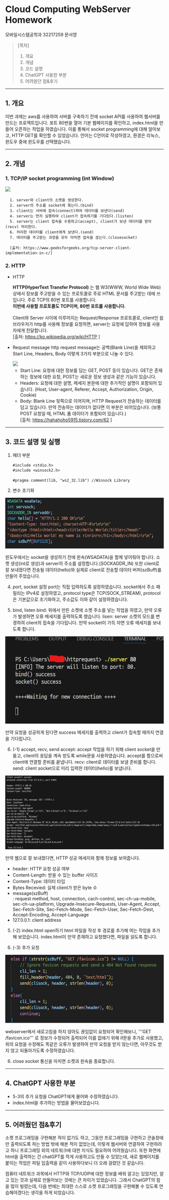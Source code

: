 # Cloud Computing WebServer Homework
모바일시스템공학과 32217259 문서영

> [목차]
> 1. 개요
> 2. 개념
> 3. 코드 설명
> 4. ChatGPT 사용한 부분
> 5. 어려웠던 점&후기
---

## 1. 개요
이번 과제는 aws를 사용하여 서버를 구축하기 전에 socket API를 사용하여 웹서버를 만드는 프로젝트입니다. 
포트 80번을 열어 기본 웹페이지를 확인하고, index.html을 만들어 오픈하는 작업을 하였습니다. 이를 통해서 socket programming에 대해 알아보고, HTTP GET를 확인할 수 있었습니다.
언어는 C언어로 작성하였고, 환경은 리눅스, 윈도우 중에 윈도우를 선택했습니다.

---
## 2. 개념
### 1. TCP/IP socket programming (int Window)    
<img src="https://media.geeksforgeeks.org/wp-content/uploads/Socket_server-1.png">

      1. server와 client의 소켓을 생성한다.
      2. server의 주소를 socket에 묶는다.(bind)
      3. client는 서버에 접속(connect)하여 데이터를 보낸다(send)
      4. server는 먼저 실행하여 client가 접속하기를 기다린다.(listen)
      5. server는 client 접속을 수용하고(accept), client가 보낸 데이터를 받아(recv) 처리한다.
      6. 처리한 데이터를 client에게 보낸다.(send)
      7. 데이터를 주고받는 과정을 모두 마치면 접속을 끊는다.(closesocket)
      
      [출처: https://www.geeksforgeeks.org/tcp-server-client-implementation-in-c/]

### 2. HTTP

- HTTP

  **HTTP(HyperText Transfer Protocol)** 는 웹  W3(WWW, World Wide Web) 상에서 정보를 주고받을 수 있는 프로토콜로 주로 HTML 문서를 주고받는 데에 쓰입니다.
  주로 TCP의 80번 포트를 사용합니다. <br>
  **이번에 사용할 프로토콜도 TCP이며, 80번 포트를 사용합니다.** <br><br>
  Client와 Server 사이에 이루어지는 Request/Response 프로토콜로, client인 윕 브라우저가 http를 사용해 정보를 요청하면, server는 요청에 답하여 정보를 사용자에게 전달합니다.
  <br> [출처: https://ko.wikipedia.org/wiki/HTTP ]

- Request message
http request message는 공백(Blank Line)을 제외하고 Start Line, Headers, Body 이렇게 3가지 부분으로 나눌 수 있다.

  <img src="https://img1.daumcdn.net/thumb/R1280x0/?scode=mtistory2&fname=https%3A%2F%2Fblog.kakaocdn.net%2Fdn%2FceqzRL%2FbtrFHEJFUZb%2FMeb7vQf0y3oeB0ZU7xV8eK%2Fimg.png">

    - Start Line: 요청에 대한 정보를 담는 GET, POST 등이 있습니다. GET은 존재하는 정보에 대한 요청, POST는 새로운 정보 생성과 같은 기능이 있습니다.
    - Headers: 요청에 대한 설명, 메세지 본문에 대한 추가적인 설명이 포함되어 있습니다. (Host, User-agent, Referer, Accept, Authorization, Origin, Cookie)
    - Body: Blank Line 뒷쪽으로 이어지며, HTTP Request가 전송하는 데이터를 담고 있습니다. 만약 전송하는 데이터가 없다면 이 부분은 비어있습니다. (보통 POST 요청일 때, HTML 폼 데이터가 포함되어 있습니다.)
     <br> [출처: https://hahahoho5915.tistory.com/62 ]

---
## 3. 코드 설명 및 실행
1. 헤더 부분
    ```
    #include <stdio.h>
    #include <winsock2.h>
    
    #pragma comment(lib, "ws2_32.lib") //Winsock Library
    ```

2. 변수 초기화

![server변수생성](./server변수생성.jpg)

  윈도우에서는 socket을 생성하기 전에 윈속(WSADATA)을 함께 넣어줘야 합니다. 소켓 생성(int로 생성)과 server의 주소를 설정합니다.(SOCKADDR_IN) 또한 client로 잘 보내졌다면 전송될 데이터(hello)와 실제로 client로 전송할 데이터 버퍼(szBuff)를 만들어 주었습니다.

4. port, socket 설정
port는 직접 입력하도록 설정하였습니다.
socket에서 주소 패밀리는 IPv4로 설정하였고, protocol type은 TCP(SOCK_STREAM), protocol은 기본값으로 초기화하고, 주소값도 이와 같이 설정하였습니다. 

5. bind, listen
bind: 위에서 만든 소켓에 소켓 주소를 넣는 작업을 하였고, 만약 오류가 발생하면 오류 메세지를 출력하도록 했습니다.
lisen: server 소켓의 모드를 변경하여 client의 접속을 기다립니다. 만약 socket이 가득 차면 오류 메세지를 보내도록 합니다.

![server요청성공](./server요청성공.jpg)

  만약 요청을 성공하게 된다면 success 메세지를 출력하고 client가 접속할 때까지 연결을 기다립니다.


6. (-1) accept, recv, send
accept: accept 작업을 하기 위해 client socket을 만들고, client의 응답을 계속 받도록 while문을 사용하였습니다. accept를 함으로써 client에 연결할 준비를 끝냅니다. 
recv: client로 데이터를 보낼 준비를 합니다. 
send: client socket으로 미리 입력한 데이터(hello)를 보냅니다.


  ![webserverGetSuccess](./webserverGetSuccess.jpg)

  만약 웹으로 잘 보내졌다면, HTTP 성공 메세지와 함께 정보를 보여줍니다.

  - header: HTTP 요청 성공 여부
  - Content-Length: 받을 수 있는 buffer 사이즈
  - Content-Type: 데이터 타입
  - Bytes Recevied: 실제 client가 받은 byte 수
  - message(szBuff)
        <br>: request method, host, connection, cach-control, sec-ch-ua-mobile, sec-ch-ua-platform, Upgrade-Insecure-Requests, User-Agent,
    Accept, Sec-Fetch-Site, Sec-Fetch-Mode, Sec-Fetch-User, Sec-Fetch-Dest, Accept-Encoding, Accept-Language
  - 127.0.0.1: client address


5. (-2) index.html open하기
html 파일을 작성 후 경로를 추가해 여는 작업을 추가해 보았습니다. 
index.html이 만약 존재하고 요청했다면, 파일을 읽도록 합니다.

5. (-3) 추가 요청

![ADDcli_len](./ADDcli_len.jpg)

webserver에서 새로고침을 하지 않아도 끊임없이 요청되어 확인해보니, '''GET /favicon.ico''' 로 정보가 수정되어 출력되어 이를 없애기 위해 if문을 추가로 사용했고, 위의 요청을 수정해도 똑같은 오류가 발생하여 만약 요청을 받지 않는다면, 아무것도 받지 않고 되돌아가도록 수정하였습니다.


6. close socket
통신을 마치면 소켓과 윈속을 종료합니다.


---
## 4. ChatGPT 사용한 부분

  - 5-3의 추가 요청을 ChatGPT에게 물어봐 수정하였습니다.
  - index.html을 추가하는 방법을 물어보았습니다.

---
## 5. 어려웠던 점&후기

소켓 프로그래밍을 구현해본 적이 없기도 하고, 그동안 프로그래밍을 구현하고 콘솔창에만 출력되도록 하는 방법 밖에 해본 적이 없었는데, 이렇게 웹서버와 연결하여 구현하려고 하니 프로그래밍 외의 네트워크에 대한 지식도 필요하여 어려웠습니다.
또한 화면에 html을 출력하는 건 chatGPT를 적게 사용하고도 만들 수 있었는데, 새로 웹페이지를 붙이는 작업은 파일 입출력을 같이 사용하다보니 더 오래 걸렸던 것 같습니다.  

컴퓨터 네트워크 과목에서 HTTP와 TCP/UDP에 대한 정보를 배워 알고는 있었지만, 알고 있는 것과 실제로 만들어보는 것에는 큰 차이가 있었습니다. 그래서 ChatGPT의 힘을 많이 빌렸는데, 다음 번에는 최대한 스스로 소켓 프로그래밍을 구현해볼 수 있도록 연습해야겠다는 생각을 하게 되었습니다. 